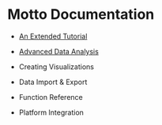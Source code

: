 # Motto Documentation

- [An Extended Tutorial](tut.md)
- [Advanced Data Analysis](data.md)
- Creating Visualizations
- Data Import & Export

- Function Reference
- Platform Integration